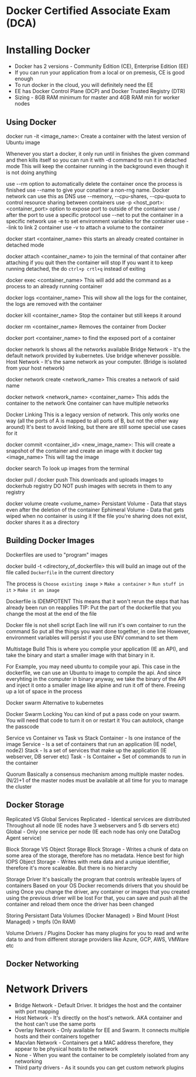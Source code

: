 # Docker Certified Associate Exam (DCA)

# Installing Docker

* Docker has 2 versions - Community Edition (CE), Enterprise Edition (EE)
* If you can run your application from a local or on premesis, CE is good enough
* To run docker in the cloud, you will definitely need the EE
* EE has Docker Control Plane (DCP) and Docker Trusted Registry (DTR)
* Sizing - 8GB RAM minimum for master and 4GB RAM min for worker nodes


## Using Docker

docker run -it <image_name>:<tag> <command>
Create a container with the latest version of Ubuntu image

Whenever you start a docker, it only run until in finishes the given command and then kills itself
so you can run it with -d command to run it in detached mode
This will keep the container running in the background even though it is not doing anything

use --rm option to automatically delete the container once the process is finished
use --name to give your conatiner a non-rng name. Docker network can use this as DNS
use --memory, --cpu-shares, --cpu-quota to control resource sharing between containers
use -p <host_port>:<container_port> option to expose port to outside of the container
use /<protocol> after the port to use a specific protocol
use --net to put the container in a specific network
use -e to set environment variables for the container
use --link to link 2 container
use -v to attach a volume to the container


docker start <container_name>
this starts an already created container in detached mode


docker attach <container_name>
to join the terminal of that container
after attaching if you quit then the container will stop
If you want it to keep running detached, the do `ctrl+p crtl+q` instead of exiting

docker exec <container_name> <command>
This will add add the command as a process to an already running container

docker logs <container_name>
This will show all the logs for the container, the logs are removed with the container

docker kill <container_name>
Stop the container but still keeps it around

docker rm <container_name>
Removes the container from Docker

docker port <container_name>
to find the exposed port of a container

docker network ls
shows all the networks available
Bridge Network - It's the default network provided by kubernetes. Use bridge whenever possible.
Host Network - It's the same network as your computer. (Bridge is isolated from your host network)

docker network create <network_name>
This creates a network of said name

docker network <network_name> <container_name>
This adds the container to the network
One container can have multiple networks

Docker Linking
This is a legacy version of network.
This only works one way (all the ports of A is mapped to all ports of B, but not the other way around)
It's best to avoid linking, but there are still some special use cases for it

docker commit <container_id> <new_image_name>:<tag>
This will create a snapshot of the container and create an image with it
docker tag <image_name> <tag>
This will tag the image

docker search <something>
To look up images from the terminal

docker pull / docker push
This downloads and uploads images to dockerhub registry
DO NOT push images with secrets in them to any registry

docker volume create <volume_name>
Persistant Volume - Data that stays even after the deletion of the container
Ephimeral Volume - Data that gets wiped when no container is using it
If the file you're sharing does not exist, docker shares it as a directory


## Building Docker Images

Dockerfiles are used to "program" images

docker build -t <tag> <directory_of_dockerfile>
this will build an image out of the file called `Dockerfile` in the current directory

The process is `Choose existing image` > `Make a container` > `Run stuff in it` > `Make it an image`

Dockerfile is IDEMPOTENT
This means that it won't rerun the steps that has already been run on reapplies
TIP: Put the part of the dockerfile that you change the most at the end of the file

Docker file is not shell script
Each line will run it's own container to run the command
So put all the things you want done together, in one line
However, environment variables will persist if you use ENV command to set them

Multistage Build
This is where you complie your application (IE an API), and take the binary
and start a smaller image with that binary in it.

For Example, you may need ubuntu to compile your api. This case in the dockerfile, we can
use an Ubuntu to image to compile the api. And since everyhting in the computer in binary anyway,
we take the binary of the API and inject it onto a smaller image like alpine and run it off of there.
Freeing up a lot of space in the process

Docker swarm
Alternative to kubernetes

Docker Swarm Locking
You can kind of put a pass code on your swarm. You will need that code to turn it on or restart it
You can autolock, change the passcode 

Service vs Container vs Task vs Stack
Container - Is one instance of the image
Service - Is a set of containers that run an application (IE node1, node2)
Stack - Is a set of services that make up the application (IE webserver, DB server etc)
Task - Is Container + Set of commands to run in the container

Quorum
Basically a consensus mechanism among multiple master nodes.
(N/2)+1 of the master nodes must be available at all time for you to manage the cluster

## Docker Storage
Replicated VS Global Services
Replicated - Identical services are distributed Throughout all node (IE nodes have 3 webservers and 5 db servers etc)
Global - Only one service per node (IE each node has only one DataDog Agent service)

Block Storage VS Object Storage
Block Storage - Writes a chunk of data on some area of the storage, therefore has no metadata. Hence best for high IOPS
Object Storage - Writes with meta data and a unique identifier, therefore it's more scaleable. But there is no hierarchy

Storage Driver
It's basically the program that controls writeable layers of containers
Based on your OS Docker recomends drivers that you should be using
Once you change the driver, any container or images that you created using the previous driver will be lost
For that, you can save and push all the container and reload them once the driver has been changed

Storing Persistant Data
Volumes (Docker Managed) > Bind Mount (Host Managed) > tmpfs (On RAM)

Volume Drivers / Plugins
Docker has many plugins for you to read and write data to and from different storage providers like Azure, GCP, AWS, VMWare etc
  
## Docker Networking
# Network Drivers
* Bridge Network - Default Driver. It bridges the host and the container with port mapping
* Host Network - It's directly on the host's network. AKA container and the host can't use the same ports
* Overlay Network - Only available for EE and Swarm. It connects multiple hosts and their containers together
* Macvlan Network - Containers get a MAC address therefore, they appear to be physical hosts to the network
* None - When you want the container to be completely isolated from any networking
* Third party drivers - As it sounds you can get custom network plugins 

